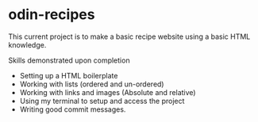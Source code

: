 # odin-recipes

This current project is to make a basic recipe website using a basic HTML knowledge.

Skills demonstrated upon completion

- Setting up a HTML boilerplate
- Working with lists (ordered and un-ordered)
- Working with links and images (Absolute and relative)
- Using my terminal to setup and access the project
- Writing good commit messages.
